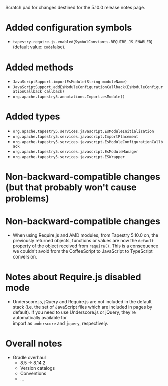 Scratch pad for changes destined for the 5.10.0 release notes page.

# Added configuration symbols

* `tapestry.require-js-enabled`(`SymbolConstants.REQUIRE_JS_ENABLED`) (default value: `code`false).


# Added methods

* `JavaScriptSupport.importEsModule(String moduleName)`
* `JavaScriptSupport.addEsModuleConfigurationCallback(EsModuleConfigurationCallback callback)`
* `org.apache.tapestry5.annotations.Import.esModule()`

# Added types

* `org.apache.tapestry5.services.javascript.EsModuleInitialization`
* `org.apache.tapestry5.services.javascript.ImportPlacement`
* `org.apache.tapestry5.services.javascript.EsModuleConfigurationCallback`
* `org.apache.tapestry5.services.javascript.EsModuleManager`
* `org.apache.tapestry5.services.javascript.ESWrapper`

# Non-backward-compatible changes (but that probably won't cause problems)

# Non-backward-compatible changes

* When using Require.js and AMD modules, from Tapestry 5.10.0 on,
  the previously returned objects, functions or values are now
  the `default` property of the object received from `require()`.
  This is a consequence we couldn't avoid from the CoffeeScript
  to JavaScript to TypeScript conversion.
  

# Notes about Require.js disabled mode
* Underscore.js, jQuery and Require.js are not included in the default stack 
  (i.e. the set of JavaScript files which are included in pages by default).
  If you need to use Underscore.js or jQuery, they're automatically available for   
  import as `underscore` and `jquery`, respectively.


# Overall notes

* Gradle overhaul
    * 8.5 -> 8.14.2
    * Version catalogs
    * Conventions
    * ...
